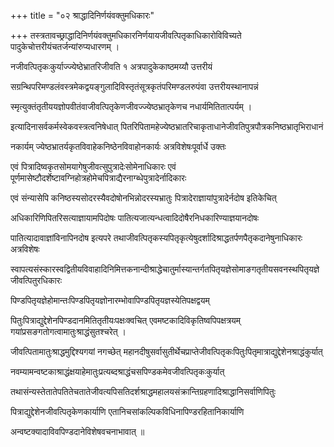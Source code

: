 +++
title = "०२ श्राद्धादिनिर्णयंवक्तुमधिकारः"

+++
तस्त्रतावच्छ्राद्धादिनिर्णयंवक्तुमधिकारनिर्णयायजीवत्पितृकाधिकारोविविच्यते पादुकेचोत्तरीयंचतर्जन्यांरुप्यधारणम् ।

नजीवत्पितृकःकुर्याज्ज्येष्ठेभ्रातरिजीवति १ अत्रपादुकेकाष्ठमय्यौ उत्तरीयं

सग्रन्थिपरिमण्डलंवस्त्रमेकद्वयङ्‌गुलादिविस्तृतंसूत्रकृतंपरिमण्डलरुपंवा उत्तरीयस्थानापन्नं

स्मृत्युक्तंतृतीययज्ञोपवीतंवाजीवत्पितृकेणजीवज्ज्येष्ठभ्रातृकेणच नधार्यमितितात्पर्यम् ।

इत्यादिनासर्वकर्मस्वेकवस्त्रत्वनिषेधात् पितरिपितामहेज्येष्ठभ्रातरिचाकृताधानेजीवतिपुत्रपौत्रकनिष्ठभ्रातृभिराधानं

नकार्यम् ज्येष्ठभ्रातर्यकृतविवाहेकनिष्ठेनविवाहोनकार्यः अत्रविशेषःपूर्वार्धे उक्तः

एवं पित्रादिष्वकृतसोमयागेषुजीवत्सुपुत्रादेःसोमेनाधिकारः एवं पूर्णमासेष्टौदर्शेष्टावग्निहोत्रहोमेचपित्राद्यैरनाग्ब्धेपुत्रादेर्नादिकारः

एवं संन्यासेपि कनिष्ठस्यसोदरस्यैवदोषोनभिन्नोदरस्यभ्रातुः पित्रादेराज्ञायांपुत्रादेर्नदोष‍ इतिकेचित्‌

अधिकारिणिपितरिसत्याज्ञायामपिदोषः पातित्यजात्यन्धत्वादिदोषैरनिधकारिण्याज्ञयानदोषः

पातित्यादावाज्ञांविनापिनदोष इत्यपरे तथाजीवत्पितृकस्यपितृकृत्येषुदर्शादिश्राद्धतर्पणपैतृकदानेषुनाधिकारः अत्रविशेषः

स्वापत्यसंस्कारस्वद्वितीयविवाहादिनिमित्तकनान्दीश्राद्धेचातुर्मास्यान्तर्गतपितृयज्ञेसोमाङगतृतीयसवनस्थपितृयज्ञेजीवत्पितुरधिकारः

पिण्डपितृयज्ञेहोमान्तःपिण्डपितृयज्ञोनारम्भोवापिण्डपितृयज्ञस्येतिपक्षद्वयम्

पितुःपित्राद्युद्देशेनपिण्डदानमितितृतीयःपक्षःक्वचित् एवमष्टकादिविकृतिष्वपिपक्षत्रयम् गयांप्रसङगतोगत्वामातुःश्राद्धंसुतश्चरेत् ।

जीवत्पितामातुःश्राद्धमुद्दिश्यगयां नगच्छेत् महानदीषुसर्वासुतीर्थेचप्राप्तेजीवत्पितृकःपितुःपितृमात्राद्युद्देशेनश्राद्धंकुर्यात्

नवम्यामन्वष्टकाश्राद्धंक्षयाहेमातुःप्रत्यब्दश्राद्धंचसपिण्डकमेवजीवत्पितृकःकुर्यात्

तथासंन्यस्तेतातेपतितेचतातेजीवत्यपिसतिदर्शश्राद्धमहालयसंक्रान्तिग्रहणादिश्राद्धानिसर्वाणिपितुः

पित्राद्युद्देशेनजीवत्पितृकेणकार्याणि एतानिचसांकल्पिकविधिनापिण्डरहितानिकार्याणि

अन्वष्टक्यादाविवपिण्डदानेविशेषवचनाभावात् ॥
